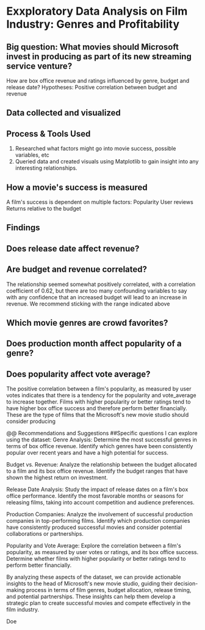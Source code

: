 # Exxploratory Data Analysis on Film Industry: Genres and Profitability
## Big question: What movies should Microsoft invest in producing as part of its new streaming service venture?
How are box office revenue and ratings influenced by genre, budget and release date?
Hypotheses:
Positive correlation between budget and revenue

## Data collected and visualized

## Process & Tools Used
1. Researched what factors might go into movie success, possible variables, etc
2. Queried data and created visuals using Matplotlib to gain insight into any interesting relationships.

## How a movie's success is measured
A film's success is dependent on multiple factors:
Popularity
User reviews
Returns relative to the budget

## Findings
## Does release date affect revenue?
## Are budget and revenue correlated?
The relationship seemed somewhat positively correlated, with a correlation coefficient of 0.62, but there are too many confounding variables to say with any confidence that an increased budget will lead to an increase in revenue. We recommend sticking with the range indicated above
## Which movie genres are crowd favorites?
## Does production month affect popularity of a genre?
## Does popularity affect vote average?
The positive correlation between a film's popularity, as measured by user votes indicates that there is a tendency for the popularity and vote_average to increase together. Films with higher popularity or better ratings tend to have higher box office success and therefore perform better financially. These are the type of films that the Microsoft's new movie studio should consider producing

@@ Recommendations and Suggestions
##Specific questions I can explore using the dataset:
Genre Analysis: Determine the most successful genres in terms of box office revenue. Identify which genres have been consistently popular over recent years and have a high potential for success.

Budget vs. Revenue: Analyze the relationship between the budget allocated to a film and its box office revenue. Identify the budget ranges that have shown the highest return on investment.

Release Date Analysis: Study the impact of release dates on a film's box office performance. Identify the most favorable months or seasons for releasing films, taking into account competition and audience preferences.

Production Companies: Analyze the involvement of successful production companies in top-performing films. Identify which production companies have consistently produced successful movies and consider potential collaborations or partnerships.

Popularity and Vote Average: Explore the correlation between a film's popularity, as measured by user votes or ratings, and its box office success. Determine whether films with higher popularity or better ratings tend to perform better financially.

By analyzing these aspects of the dataset, we can provide actionable insights to the head of Microsoft's new movie studio, guiding their decision-making process in terms of film genres, budget allocation, release timing, and potential partnerships. These insights can help them develop a strategic plan to create successful movies and compete effectively in the film industry.

Doe
